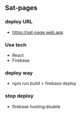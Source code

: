 ## Sat-pages

### deploy URL
 - https://sat-page.web.app

### Use tech
 - React
 - Firebase

### deploy way
 - npm run build > firebase deploy

### stop deploy
 - firebase hosting:disable
